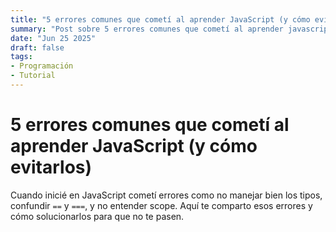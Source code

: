 ```yaml
---
title: "5 errores comunes que cometí al aprender JavaScript (y cómo evitarlos)"
summary: "Post sobre 5 errores comunes que cometí al aprender javascript (y cómo evitarlos)"
date: "Jun 25 2025"
draft: false
tags:
- Programación
- Tutorial
---
```


# 5 errores comunes que cometí al aprender JavaScript (y cómo evitarlos)

Cuando inicié en JavaScript cometí errores como no manejar bien los tipos, confundir `==` y `===`, y no entender scope. Aquí te comparto esos errores y cómo solucionarlos para que no te pasen.
